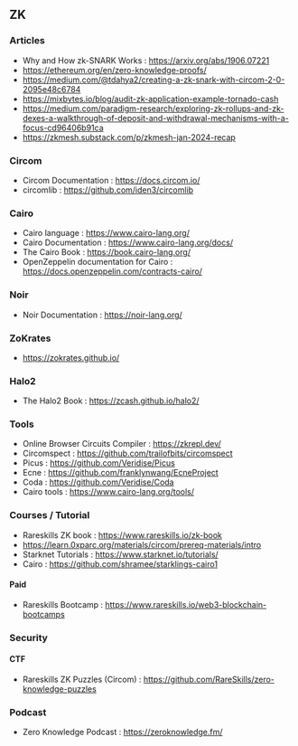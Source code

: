 ## ZK

### Articles
- Why and How zk-SNARK Works : https://arxiv.org/abs/1906.07221
- https://ethereum.org/en/zero-knowledge-proofs/
- https://medium.com/@tdahya2/creating-a-zk-snark-with-circom-2-0-2095e48c6784
- https://mixbytes.io/blog/audit-zk-application-example-tornado-cash
- https://medium.com/paradigm-research/exploring-zk-rollups-and-zk-dexes-a-walkthrough-of-deposit-and-withdrawal-mechanisms-with-a-focus-cd96406b91ca
- https://zkmesh.substack.com/p/zkmesh-jan-2024-recap

### Circom
- Circom Documentation : https://docs.circom.io/
- circomlib : https://github.com/iden3/circomlib

### Cairo
- Cairo language : https://www.cairo-lang.org/
- Cairo Documentation : https://www.cairo-lang.org/docs/
- The Cairo Book : https://book.cairo-lang.org/
- OpenZeppelin documentation for Cairo : https://docs.openzeppelin.com/contracts-cairo/

### Noir
- Noir Documentation : https://noir-lang.org/

### ZoKrates
- https://zokrates.github.io/

### Halo2
- The Halo2 Book : https://zcash.github.io/halo2/

### Tools
- Online Browser Circuits Compiler : https://zkrepl.dev/
- Circomspect : https://github.com/trailofbits/circomspect
- Picus : https://github.com/Veridise/Picus
- Ecne : https://github.com/franklynwang/EcneProject
- Coda : https://github.com/Veridise/Coda
- Cairo tools : https://www.cairo-lang.org/tools/

### Courses / Tutorial
- Rareskills ZK book : https://www.rareskills.io/zk-book
- https://learn.0xparc.org/materials/circom/prereq-materials/intro
- Starknet Tutorials : https://www.starknet.io/tutorials/
- Cairo : https://github.com/shramee/starklings-cairo1

#### Paid
- Rareskills Bootcamp : https://www.rareskills.io/web3-blockchain-bootcamps

### Security
#### CTF
- Rareskills ZK Puzzles (Circom) : https://github.com/RareSkills/zero-knowledge-puzzles

### Podcast
- Zero Knowledge Podcast : https://zeroknowledge.fm/